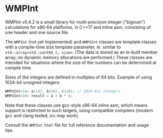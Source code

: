 # WMPInt
WMPInt v0.4.2 is a small library for multi-precision integer ("bignum") calculations for x86-64
platforms, in C++17 and inline asm, consisting of one header and one source file.

The `WMPInt` (not yet implemented) and `WMPUInt` classes are template classes with a compile-time
size template parameter, ie. similar to `std::array<std::uint64_t, size>`. (The data is stored
as an in-built member array; no dynamic memory allocations are performed.) These classes are
intended for situations where the size of the numbers can be determined at compile time.

Sizes of the integers are defined in multiples of 64 bits. Example of using 1024-bit
unsigned integers:

```c++
WMPUInt<16> a(10), b(20), c(30); // 1024-bit integers
WMPUInt<16> result = a + b * c;
```

Note that these classes use gcc-style x86-64 inline asm, which means support is restricted
to such targets, using compatible compilers (modern gcc and clang tested, icc may work).

Consult the `WMPInt.html` file for full reference documentation and usage tips.

